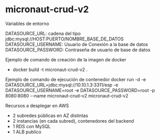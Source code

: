 # micronaut-crud-v2

Variables de entorno

DATASOURCE_URL: cadena del tipo jdbc:mysql://HOST:PUERTO/NOMBRE_BASE_DE_DATOS
DATASOURCE_USERNAME: Usuario de Conexión a la base de datos
DATASOURCE_PASSWORD: Contraseña de usuario de base de datos

Ejemplo de comando de creación de la imagen de docker
- docker build -t micronaut-crud-v2 .

Ejemplo de comando de ejecución de contenedor
docker run -d -e DATASOURCE_URL=jdbc:mysql://10.10.1.3:3311/esp -e DATASOURCE_USERNAME=root -e DATASOURCE_PASSWORD=root -p 8080:8080 --name micronaut-crud-v2 micronaut-crud-v2



Recursos a desplegar en AWS
- 2 subredes públicas en AZ distintas
- 2 instancias (en cada subred), contenedores del backend
- 1 RDS con MySQL
- 1 ALB publico
